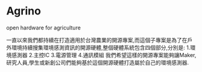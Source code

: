 # Agrino
open hardware for agriculture

一直以來我們都持續在打造適用於台灣農業的開源專案,而這個子專案是為了在戶外環境持續搜集環境感測資訊的開源硬體,整個硬體系統包含四個部分,分別是:
1.環境感測器
2.主控IC
3.電源管理
4.通訊模組
我們希望這樣的開源專案能夠讓Maker,研究人員,學生或新創公司們能夠基於這個開源硬體打造屬於自己的環境感測器.